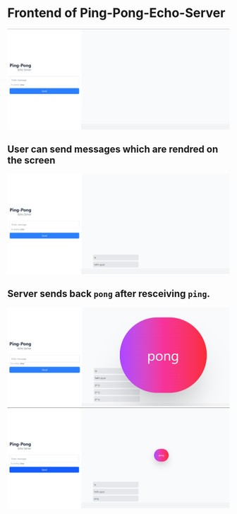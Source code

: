 # Frontend of Ping-Pong-Echo-Server

 ![Home Page](public/image.png)

## User can send messages which are rendred on the screen
![User sending messages](public/image-1.png)

## Server sends back `pong` after resceiving `ping`.
![Server responding back by sending message](public/image-3.png)
![Server responding back by sending message](public/image-2.png)